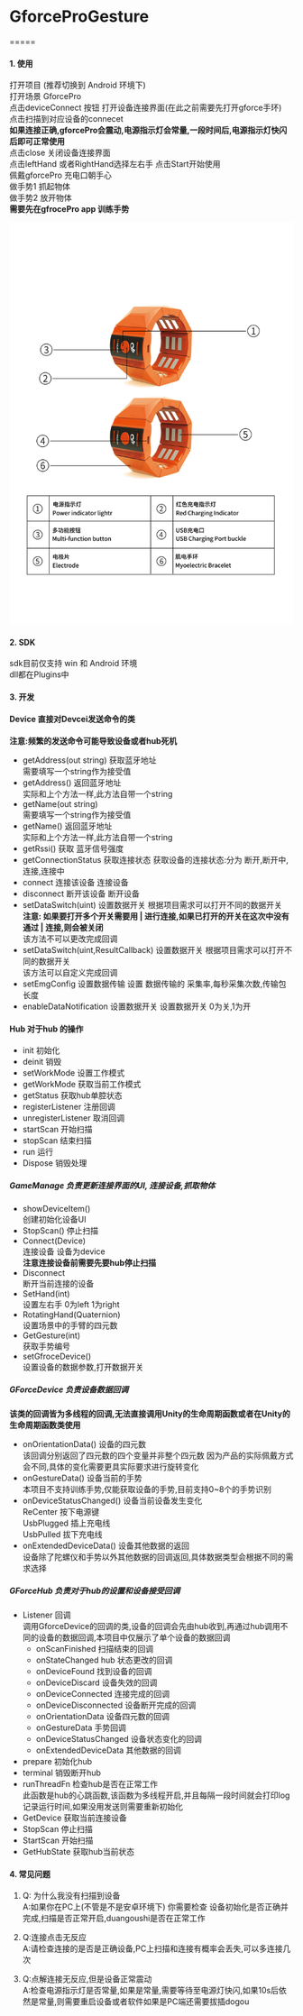# GforceProGesture

=====
 #### 1. 使用
  打开项目 (推荐切换到 Android 环境下)  
  打开场景 GforcePro  
  点击deviceConnect 按钮 打开设备连接界面(在此之前需要先打开gforce手环)  
  点击扫描到对应设备的connecet  
  **如果连接正确,gforcePro会震动,电源指示灯会常量,一段时间后,电源指示灯快闪后即可正常使用**  
  点击close 关闭设备连接界面  
  点击leftHand 或者RightHand选择左右手
  点击Start开始使用  
  佩戴gforcePro 充电口朝手心  
  做手势1 抓起物体  
  做手势2 放开物体  
  **需要先在gfrocePro app 训练手势**

  <img src="Assets/Image/Device.png"/>
  
#### 2. SDK 
sdk目前仅支持 win 和 Android 环境  
dll都在Plugins中

#### 3. 开发
 #### Device 直接对Devcei发送命令的类
 **注意:频繁的发送命令可能导致设备或者hub死机**
 * getAddress(out string) 获取蓝牙地址  
  需要填写一个string作为接受值  
 * getAddress() 返回蓝牙地址  
  实际和上个方法一样,此方法自带一个string
 * getName(out string)  
  需要填写一个string作为接受值 
 * getName() 返回蓝牙地址  
  实际和上个方法一样,此方法自带一个string
 * getRssi()
  获取 蓝牙信号强度 
 * getConnectionStatus 获取连接状态
   获取设备的连接状态:分为 断开,断开中,连接,连接中
 * connect 连接该设备
   连接设备
 * disconnect 断开该设备
   断开设备
 * setDataSwitch(uint) 设置数据开关
   根据项目需求可以打开不同的数据开关  
   **注意: 如果要打开多个开关需要用 | 进行连接,如果已打开的开关在这次中没有通过 | 连接,则会被关闭**  
   该方法不可以更改完成回调
 * setDataSwitch(uint,ResultCallback) 设置数据开关
   根据项目需求可以打开不同的数据开关  
   该方法可以自定义完成回调
 * setEmgConfig 设置数据传输
   设置 数据传输的 采集率,每秒采集次数,传输包长度
 * enableDataNotification 设置数据开关
   设置数据开关 0为关,1为开

 #### Hub 对于hub 的操作
  * init 初始化
  * deinit 销毁
  * setWorkMode 设置工作模式
  * getWorkMode 获取当前工作模式
  * getStatus 获取hub单腔状态
  * registerListener 注册回调
  * unregisterListener 取消回调
  * startScan 开始扫描
  * stopScan 结束扫描
  * run 运行
  * Dispose 销毁处理
 ##### GameManage 负责更新连接界面的UI, 连接设备,抓取物体
  * showDeviceItem()  
  创建初始化设备UI
  * StopScan()
  停止扫描  
  * Connect(Device)  
  连接设备 设备为device  
  **注意连接设备前需要先要hub停止扫描**
  * Disconnect  
  断开当前连接的设备  
  * SetHand(int)  
  设置左右手 0为left 1为right
  * RotatingHand(Quaternion)  
    设置场景中的手臂的四元数
  * GetGesture(int)  
    获取手势编号
  * setGfroceDevice()  
    设置设备的数据参数,打开数据开关
##### GForceDevice 负责设备数据回调
  **该类的回调皆为多线程的回调,无法直接调用Unity的生命周期函数或者在Unity的生命周期函数类使用**
  * onOrientationData() 设备的四元数  
    该回调分别返回了四元数的四个变量并非整个四元数
    因为产品的实际佩戴方式会不同,具体的变化需要更具实际要求进行旋转变化
  * onGestureData() 设备当前的手势  
    本项目不支持训练手势,仅能获取设备的手势,目前支持0~8个的手势识别
  * onDeviceStatusChanged() 设备当前设备发生变化  
    ReCenter 按下电源键  
    UsbPlugged 插上充电线  
    UsbPulled 拔下充电线
  * onExtendedDeviceData() 设备其他数据的返回  
    设备除了陀螺仪和手势以外其他数据的回调返回,具体数据类型会根据不同的需求选择
##### GForceHub 负责对于hub的设置和设备接受回调
 * Listener 回调  
   调用GforceDevice的回调的类,设备的回调会先由hub收到,再通过hub调用不同的设备的数据回调,本项目中仅展示了单个设备的数据回调
   * onScanFinished 扫描结束的回调
   * onStateChanged hub 状态更改的回调
   * onDeviceFound 找到设备的回调
   * onDeviceDiscard 设备失效的回调
   * onDeviceConnected 连接完成的回调
   * onDeviceDisconnected 设备断开完成的回调
   * onOrientationData 设备四元数的回调
   * onGestureData 手势回调
   * onDeviceStatusChanged 设备状态变化的回调
   * onExtendedDeviceData 其他数据的回调
 * prepare 初始化hub
 * terminal 销毁断开hub
 * runThreadFn 检查hub是否在正常工作  
   此函数是hub的心跳函数,该函数为多线程开启,并且每隔一段时间就会打印log记录运行时间,如果没用发送则需要重新初始化
 * GetDevice 获取当前连接设备
 * StopScan 停止扫描
 * StartScan 开始扫描
 * GetHubState 获取hub当前状态

#### 4. 常见问题
1. Q: 为什么我没有扫描到设备  
   A:如果你在PC上(不管是不是安卓环境下) 你需要检查 设备初始化是否正确并完成,扫描是否正常开启,duangoushi是否在正常工作

2. Q:连接点击无反应  
   A:请检查连接的是否是正确设备,PC上扫描和连接有概率会丢失,可以多连接几次

3. Q:点解连接无反应,但是设备正常震动  
   A:检查电源指示灯是否常量,如果是常量,需要等待至电源灯快闪,如果10s后依然是常量,则需要重启设备或者软件如果是PC端还需要拔插dogou
